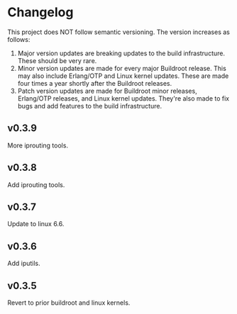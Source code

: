 # Changelog

This project does NOT follow semantic versioning. The version increases as
follows:

1. Major version updates are breaking updates to the build infrastructure.
   These should be very rare.
2. Minor version updates are made for every major Buildroot release. This
   may also include Erlang/OTP and Linux kernel updates. These are made four
   times a year shortly after the Buildroot releases.
3. Patch version updates are made for Buildroot minor releases, Erlang/OTP
   releases, and Linux kernel updates. They're also made to fix bugs and add
   features to the build infrastructure.


## v0.3.9
More iprouting tools.

## v0.3.8
Add iprouting tools.

## v0.3.7

Update to linux 6.6.

## v0.3.6

Add iputils.

## v0.3.5

Revert to prior buildroot and linux kernels.
